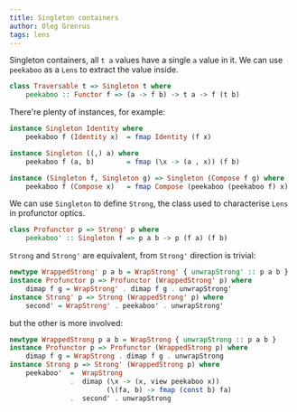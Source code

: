 ```yaml
---
title: Singleton containers
author: Oleg Grenrus
tags: lens
---
```


Singleton containers, all `t a` values have a single `a` value in it.
We can use `peekaboo` as a `Lens` to extract the value inside.

```haskell
class Traversable t => Singleton t where
    peekaboo :: Functor f => (a -> f b) -> t a -> f (t b)
```

There're plenty of instances, for example:

```haskell
instance Singleton Identity where
    peekaboo f (Identity x)  = fmap Identity (f x)

instance Singleton ((,) a) where
    peekaboo f (a, b)        = fmap (\x -> (a , x)) (f b)

instance (Singleton f, Singleton g) => Singleton (Compose f g) where
    peekaboo f (Compose x)   = fmap Compose (peekaboo (peekaboo f) x)
```

We can use `Singleton` to define `Strong`, the class used to characterise 
`Lens` in profunctor optics.

```haskell
class Profunctor p => Strong' p where
    peekaboo' :: Singleton f => p a b -> p (f a) (f b)
```

`Strong` and `Strong'` are equivalent, from `Strong'` direction is trivial:

```haskell
newtype WrappedStrong' p a b = WrapStrong' { unwrapStrong' :: p a b }
instance Profunctor p => Profunctor (WrappedStrong' p) where
    dimap f g = WrapStrong' . dimap f g . unwrapStrong'
instance Strong' p => Strong (WrappedStrong' p) where
    second' = WrapStrong' . peekaboo' . unwrapStrong'
```

but the other is more involved:

```haskell
newtype WrappedStrong p a b = WrapStrong { unwrapStrong :: p a b }
instance Profunctor p => Profunctor (WrappedStrong p) where
    dimap f g = WrapStrong . dimap f g . unwrapStrong
instance Strong p => Strong' (WrappedStrong p) where
    peekaboo'  =  WrapStrong
               .  dimap (\x -> (x, view peekaboo x))
                        (\(fa, b) -> fmap (const b) fa)
               .  second' . unwrapStrong
```
